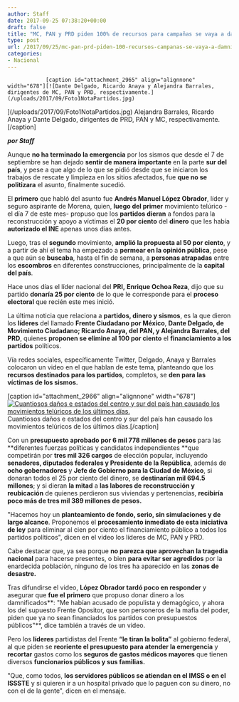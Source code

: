 ```yaml
---
author: Staff
date: 2017-09-25 07:38:20+00:00
draft: false
title: "MC, PAN y PRD piden 100% de recursos para campañas se vaya a damnificados"
type: post
url: /2017/09/25/mc-pan-prd-piden-100-recursos-campanas-se-vaya-a-damnificados/
categories:
- Nacional
---
```



				[caption id="attachment_2965" align="alignnone" width="678"][![Dante Delgado, Ricardo Anaya y Alejandra Barrales, dirigentes de MC, PAN y PRD, respectivamente.](/uploads/2017/09/Foto1NotaPartidos.jpg)
](/uploads/2017/09/Foto1NotaPartidos.jpg) Alejandra Barrales, Ricardo Anaya y Dante Delgado, dirigentes de PRD, PAN y MC, respectivamente.[/caption]

_**por Staff**_

Aunque **no ha terminado la emergencia** por los sismos que desde el 7 de septiembre se han dejado **sentir de manera importante** en la parte **sur del país**, y pese a que algo de lo que se pidió desde que se iniciaron los trabajos de rescate y limpieza en los sitios afectados, fue **que no se politizara** el asunto, finalmente sucedió.

El **primero** que habló del asunto fue **Andrés Manuel López Obrador**, líder y seguro aspirante de Morena, quien, **luego del primer** movimiento telúrico -el día 7 de este mes- propuso que los **partidos dieran** a fondos para la reconstrucción y apoyo a víctimas el **20 por ciento** del **dinero** que les había **autorizado el INE** apenas unos días antes. 

Luego, tras el **segundo** movimiento, **amplió la propuesta al 50 por ciento**, y a partir de ahí el tema ha empezado a **permear en la opinión pública**, pese a que aún se **buscaba**, hasta el fin de semana, a **personas atrapadas** entre los **escombros** en diferentes construcciones, principalmente de la **capital del país**.

Hace unos días el líder nacional del **PRI,** **Enrique Ochoa Reza**, dijo que su partido **donaría 25 por ciento** de lo que le corresponde para el **proceso electoral** que recién este mes inició.

La última noticia que relaciona a **partidos, dinero y sismos**, es la que dieron los **líderes** del llamado **Frente Ciudadano por México**, **Dante Delgado, de Movimiento Ciudadano; Ricardo Anaya, del PAN, y Alejandra Barrales, del PRD**, quienes **proponen se elimine al 100 por ciento** el **financiamiento a los partidos** políticos.

Vía redes sociales, específicamente Twitter, Delgado, Anaya y Barrales colocaron un video en el que hablan de este tema, planteando que los **recursos destinados para los partidos**, completos, se **den para las víctimas de los sismos.**

[caption id="attachment_2966" align="alignnone" width="678"][![Cuantiosos daños e estados del centro y sur del país han causado los movimientos telúricos de los últimos días.](/uploads/2017/09/Foto2NotaPartidos.jpg)
](/uploads/2017/09/Foto2NotaPartidos.jpg) Cuantiosos daños e estados del centro y sur del país han causado los movimientos telúricos de los últimos días.[/caption]

Con un **presupuesto aprobado por 6 mil 778 millones de pesos** para las **diferentes fuerzas políticas y candidatos independientes **que competirán por **tres mil 326 cargos** de elección popular, incluyendo **senadores, diputados federales y Presidente de la República**, además de **ocho gobernadores** y **Jefe de Gobierno para la Ciudad de México**, si donaran todos el 25 por ciento del dinero, se **destinarían mil 694.5 millones**; y si dieran **la mitad** a **las labores de reconstrucción y reubicación** de quienes perdieron sus viviendas y pertenencias, **recibiría poco más de tres mil 389 millones de pesos.**

"Hacemos hoy un **planteamiento de fondo, serio, sin simulaciones y de largo alcance**. Proponemos el **procesamiento inmediato de esta iniciativa de ley** para eliminar al cien por ciento el financiamiento público a todos los partidos políticos", dicen en el video los líderes de MC, PAN y PRD.

Cabe destacar que, ya sea porque **no parezca que aprovechan la tragedia nacional** para hacerse presentes, o bien **para evitar ser agredidos** por la enardecida población, ninguno de los tres ha aparecido en las **zonas de desastre.**

Tras difundirse el video, **López Obrador tardó poco en responder** y asegurar que **fue el primero** que propuso donar dinero a los damnificados**: "Me habían acusado de populista y demagógico, y ahora los del supuesto Frente Opositor, que son personeros de la mafia del poder, piden que ya no sean financiados los partidos con presupuestos públicos"**, dice también a través de un video.

Pero los **líderes** partidistas del Frente **“le tiran la bolita”** al gobierno federal, al que piden se **reoriente el presupuesto para atender la emergencia** y **recortar** gastos como los **seguros de gastos médicos mayores** que tienen diversos **funcionarios públicos y sus familias.**

"Que, como todos, **los servidores públicos se atiendan en el IMSS o en el ISSSTE** y si quieren ir a un hospital privado que lo paguen con su dinero, no con el de la gente", dicen en el mensaje.		

